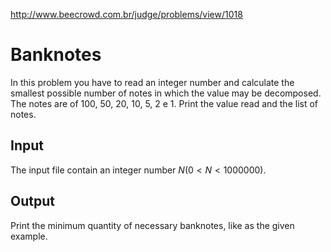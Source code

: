 http://www.beecrowd.com.br/judge/problems/view/1018

# Banknotes

In this problem you have to read an integer number
and calculate the smallest possible number of notes
in which the value may be decomposed. The notes are
of 100, 50, 20, 10, 5, 2 e 1. Print the value read
and the list of notes.

## Input

The input file contain an integer number $N (0 < N < 1000000$).

## Output

Print the minimum quantity of necessary banknotes,
like as the given example.
